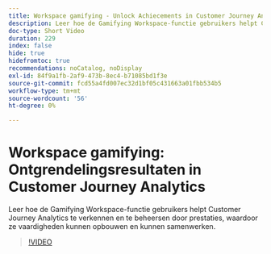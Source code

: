 ```yaml
---
title: Workspace gamifying - Unlock Achiecements in Customer Journey Analytics
description: Leer hoe de Gamifying Workspace-functie gebruikers helpt Customer Journey Analytics te verkennen en te beheersen door prestaties, waardoor ze vaardigheden kunnen opbouwen en kunnen samenwerken.
doc-type: Short Video
duration: 229
index: false
hide: true
hidefromtoc: true
recommendations: noCatalog, noDisplay
exl-id: 84f9a1fb-2af9-473b-8ec4-b71085bd1f3e
source-git-commit: fcd55a4fd007ec32d1bf05c431663a01fbb534b5
workflow-type: tm+mt
source-wordcount: '56'
ht-degree: 0%

---
```


# Workspace gamifying: Ontgrendelingsresultaten in Customer Journey Analytics

Leer hoe de Gamifying Workspace-functie gebruikers helpt Customer Journey Analytics te verkennen en te beheersen door prestaties, waardoor ze vaardigheden kunnen opbouwen en kunnen samenwerken.

<!-- 72_S102_3442449_228_gamifying-workspace-unlock-achievements-in-customer-journey-analytics -->
>[!VIDEO](https://video.tv.adobe.com/v/3458360/?learn=on&enablevpops=true)
